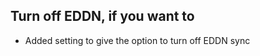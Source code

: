 ﻿---
pubdate: 2021-01-18T12:00:00Z
category: general
---

## Turn off EDDN, if you want to

- Added setting to give the option to turn off EDDN sync
